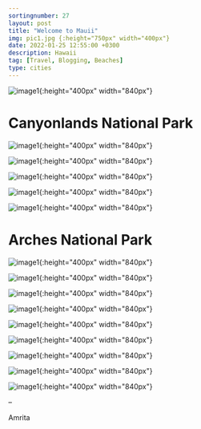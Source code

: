 ```yaml
---
sortingnumber: 27
layout: post
title: "Welcome to Mauii"
img: pic1.jpg {:height="750px" width="400px"}
date: 2022-01-25 12:55:00 +0300
description: Hawaii
tag: [Travel, Blogging, Beaches]
type: cities
---
```




![image1]({{site.baseurl}}/assets/img/hawaii1/pic1.jpg){:height="400px" width="840px"}




# Canyonlands National Park





![image1]({{site.baseurl}}/assets/img/hawaii1/pic2.jpg){:height="400px" width="840px"}


![image1]({{site.baseurl}}/assets/img/hawaii1/pic3.jpg){:height="400px" width="840px"}


![image1]({{site.baseurl}}/assets/img/hawaii1/pic5.jpg){:height="400px" width="840px"}


![image1]({{site.baseurl}}/assets/img/hawaii1/pic6.jpg){:height="400px" width="840px"}


![image1]({{site.baseurl}}/assets/img/hawaii1/pic7.jpg){:height="400px" width="840px"}


# Arches National Park


![image1]({{site.baseurl}}/assets/img/hawaii1/pic8.jpg){:height="400px" width="840px"}


![image1]({{site.baseurl}}/assets/img/hawaii1/pic9.jpg){:height="400px" width="840px"}



![image1]({{site.baseurl}}/assets/img/hawaii1/pic10.jpg){:height="400px" width="840px"}

![image1]({{site.baseurl}}/assets/img/hawaii1/pic11.jpg){:height="400px" width="840px"}

![image1]({{site.baseurl}}/assets/img/hawaii1/pic12.jpg){:height="400px" width="840px"}

![image1]({{site.baseurl}}/assets/img/hawaii1/pic13.jpg){:height="400px" width="840px"}

![image1]({{site.baseurl}}/assets/img/hawaii1/pic14.jpg){:height="400px" width="840px"}

![image1]({{site.baseurl}}/assets/img/hawaii1/pic15.jpg){:height="400px" width="840px"}

![image1]({{site.baseurl}}/assets/img/hawaii1/pic16.jpg){:height="400px" width="840px"}






–

Amrita
